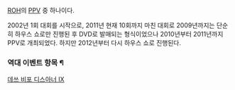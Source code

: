 [ROH](ROH.md)의 [PPV](PPV.md) 중 하나이다.

2002년 1회 대회를 시작으로, 2011년 현재 10회까지 마친 대회로 2009년까지는 단순히 하우스 쇼로만 진행된 후 DVD로 발매되는
형식이었으나 2010년부터 2011년까지 PPV로 개최되었다. 하지만 2012년부터 다시 하우스 쇼로 진행된다.  

### 역대 이벤트 항목 ¶

[데쓰 비포 디스아너 IX](%EB%8D%B0%EC%93%B0%20%EB%B9%84%ED%8F%AC%20%EB%94%94%EC%8A%A4%EC%95%84%EB%84%88%20IX.md)

  
  
  

  

